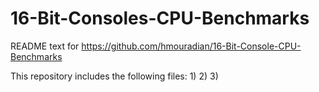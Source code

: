 # 16-Bit-Consoles-CPU-Benchmarks

README text for https://github.com/hmouradian/16-Bit-Console-CPU-Benchmarks

This repository includes the following files:
1)
2)
3)
